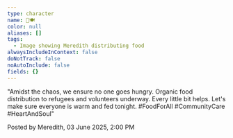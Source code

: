 ```yaml
---
type: character
name: 🥔🍽️
color: null
aliases: []
tags:
  - Image showing Meredith distributing food
alwaysIncludeInContext: false
doNotTrack: false
noAutoInclude: false
fields: {}
---
```

"Amidst the chaos, we ensure no one goes hungry. Organic food distribution to refugees and volunteers underway. Every little bit helps. Let's make sure everyone is warm and fed tonight. #FoodForAll #CommunityCare #HeartAndSoul"

Posted by Meredith, 03 June 2025, 2:00 PM
